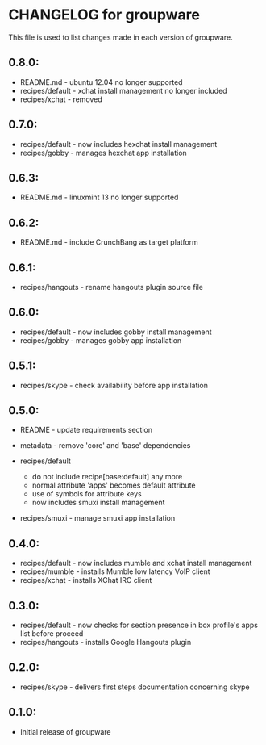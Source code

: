 # CHANGELOG for groupware

This file is used to list changes made in each version of groupware.

## 0.8.0:

* README.md       - ubuntu 12.04 no longer supported
* recipes/default - xchat install management no longer included
* recipes/xchat   - removed

## 0.7.0:

* recipes/default - now includes hexchat install management
* recipes/gobby   - manages hexchat app installation

## 0.6.3:

* README.md - linuxmint 13 no longer supported

## 0.6.2:

* README.md - include CrunchBang as target platform

## 0.6.1:

* recipes/hangouts - rename hangouts plugin source file

## 0.6.0:

* recipes/default - now includes gobby install management
* recipes/gobby   - manages gobby app installation

## 0.5.1:

* recipes/skype - check availability before app installation

## 0.5.0:

* README   - update requirements section
* metadata - remove 'core' and 'base' dependencies

* recipes/default

  - do not include recipe[base:default] any more
  - normal attribute 'apps' becomes default attribute
  - use of symbols for attribute keys
  - now includes smuxi install management

* recipes/smuxi - manage smuxi app installation

## 0.4.0:

* recipes/default - now includes mumble and xchat install management
* recipes/mumble  - installs Mumble low latency VoIP client
* recipes/xchat   - installs XChat IRC client

## 0.3.0:

* recipes/default  - now checks for section presence in box profile's apps list before proceed
* recipes/hangouts - installs Google Hangouts plugin

## 0.2.0:

* recipes/skype - delivers first steps documentation concerning skype

## 0.1.0:

* Initial release of groupware


